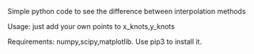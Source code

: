 Simple python code to see the difference between interpolation methods

Usage: just add your own points to x_knots,y_knots

Requirements: numpy,scipy,matplotlib. Use pip3 to install it.
